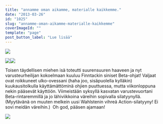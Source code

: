 ```yaml
---
title: "annamme oman aikamme, materialle kaikkemme."
date: "2013-03-26"
id: "1025"
slug: "annamme-oman-aikamme-materialle-kaikkemme"
coverImageId: ""
template: "page"
post_button_label: "Lue lisää"
---
```


[![](images/IMG_0394.JPG)](http://2.bp.blogspot.com/-SwEX-qFnPW0/UVHlTktFo8I/AAAAAAAAFhc/buSSnqqyH64/s1600/IMG_0394.JPG)

  

[![](images/IMG_0391.JPG)](http://3.bp.blogspot.com/-0wsdWu2iRAk/UVHlT2Bj3EI/AAAAAAAAFho/AKSUecO9Ido/s1600/IMG_0391.JPG)[![](images/IMG_0387.JPG)](http://4.bp.blogspot.com/-JRk1GLlvUaU/UVHlTBopY9I/AAAAAAAAFhY/aTu-baMz_ro/s1600/IMG_0387.JPG)

  
Toisen täydellisen miehen isä toteutti suurensuuren haaveen ja nyt varusteurheilijan kokoelmaan kuuluu Finntackin siniset Beta-ohjat! Valjaat ovat roikkuneet ulko-ovessani (haha joo, sisäpuolella kylläkin) kuukausitolkulla käyttämättöminä ohjien puuttuessa, mutta viikonloppuna nekin pääsevät käyttöön. Viimeistään syksyllä kasvatan varustevuortani Beta-rintaremmillä ja jo lähiviikkoina väreihin sopivalla silatyynyllä. (Myytävänä on muuten melkein uusi Wahlstenin vihreä Action-silatyyny! Ei sovi meidän väreihin.)  Oh god, pääsen ajamaan!  
  

  

[![](images/ak.png)](http://3.bp.blogspot.com/-FIdLZGgAOv8/UVHqJpms6VI/AAAAAAAAFhw/N4BBGmvMnC4/s1600/ak.png)

